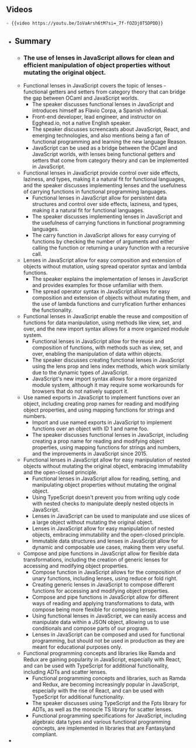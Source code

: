 ## Videos
	- {{video https://youtu.be/IoVaArsh6tM?si=_7f-fOZOj0T5DPDD}}
- ## Summary
	- ### The use of lenses in JavaScript allows for clean and efficient manipulation of object properties without mutating the original object.
	- Functional lenses in JavaScript covers the topic of lenses - functional getters and setters from category theory that can bridge the gap between OCaml and JavaScript worlds.
		- The speaker discusses functional lenses in JavaScript and introduces himself as Flavio Corpa, a Spanish individual.
		- Front-end developer, lead engineer, and instructor on Egghead.io, not a native English speaker.
		- The speaker discusses screencasts about JavaScript, React, and emerging technologies, and also mentions being a fan of functional programming and learning the new language Reason.
		- JavaScript can be used as a bridge between the OCaml and JavaScript worlds, with lenses being functional getters and setters that come from category theory and can be implemented in JavaScript.
	- Functional lenses in JavaScript provide control over side effects, laziness, and types, making it a natural fit for functional languages, and the speaker discusses implementing lenses and the usefulness of carrying functions in functional programming languages.
		- Functional lenses in JavaScript allow for persistent data structures and control over side effects, laziness, and types, making it a natural fit for functional languages.
		- The speaker discusses implementing lenses in JavaScript and the usefulness of carrying functions in functional programming languages.
		- The carry function in JavaScript allows for easy currying of functions by checking the number of arguments and either calling the function or returning a unary function with a recursive call.
	- Lenses in JavaScript allow for easy composition and extension of objects without mutation, using spread operator syntax and lambda functions.
		- The speaker explains the implementation of lenses in JavaScript and provides examples for those unfamiliar with them.
		- The spread operator syntax in JavaScript allows for easy composition and extension of objects without mutating them, and the use of lambda functions and curryfication further enhances the functionality.
	- Functional lenses in JavaScript enable the reuse and composition of functions for data manipulation, using methods like view, set, and over, and the new import syntax allows for a more organized module system.
		- Functional lenses in JavaScript allow for the reuse and composition of functions, with methods such as view, set, and over, enabling the manipulation of data within objects.
		- The speaker discusses creating functional lenses in JavaScript using the lens prop and lens index methods, which work similarly due to the dynamic types of JavaScript.
		- JavaScript's new import syntax allows for a more organized module system, although it may require some workarounds for browsers that do not natively support it.
	- Use named exports in JavaScript to implement functions over an object, including creating prop names for reading and modifying object properties, and using mapping functions for strings and numbers.
		- Import and use named exports in JavaScript to implement functions over an object with ID 1 and name foo.
		- The speaker discusses functional lenses in JavaScript, including creating a prop name for reading and modifying object properties, using mapping functions for strings and numbers, and the improvements in JavaScript since 2015.
	- Functional lenses in JavaScript allow for easy manipulation of nested objects without mutating the original object, embracing immutability and the open-closed principle.
		- Functional lenses in JavaScript allow for reading, setting, and manipulating object properties without mutating the original object.
		- Using TypeScript doesn't prevent you from writing ugly code with nested checks to manipulate deeply nested objects in JavaScript.
		- Lenses in JavaScript can be used to manipulate and use slices of a large object without mutating the original object.
		- Lenses in JavaScript allow for easy manipulation of nested objects, embracing immutability and the open-closed principle.
		- Immutable data structures and lenses in JavaScript allow for dynamic and composable use cases, making them very useful.
	- Compose and pipe functions in JavaScript allow for flexible data transformations, including the creation of generic lenses for accessing and modifying object properties.
		- Compose function in JavaScript allows for the composition of unary functions, including lenses, using reduce or fold right.
		- Creating generic lenses in JavaScript to compose different functions for accessing and modifying object properties.
		- Compose and pipe functions in JavaScript allow for different ways of reading and applying transformations to data, with compose being more flexible for composing lenses.
		- Using functional lenses in JavaScript, we can easily access and manipulate data within a JSON object, allowing us to use conditionals and compose parts of our program.
		- Lenses in JavaScript can be composed and used for functional programming, but should not be used in production as they are meant for educational purposes only.
	- Functional programming concepts and libraries like Ramda and Redux are gaining popularity in JavaScript, especially with React, and can be used with TypeScript for additional functionality, including ADTs and scatter lenses.
		- Functional programming concepts and libraries, such as Ramda and Redux, are becoming increasingly popular in JavaScript, especially with the rise of React, and can be used with TypeScript for additional functionality.
		- The speaker discusses using TypeScript and the Fpts library for ADTs, as well as the monocle TS library for scatter lenses.
		- Functional programming specifications for JavaScript, including algebraic data types and various functional programming concepts, are implemented in libraries that are Fantasyland compliant.
-